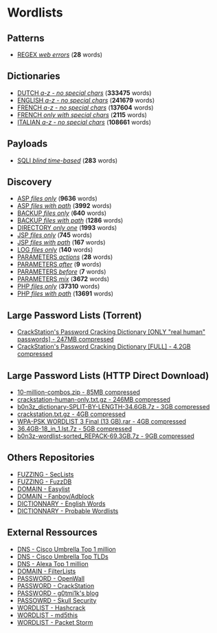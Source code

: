 # Wordlists


## Patterns

 * [REGEX *web errors*](./patterns/regex_web_errors.csv) (**28** words)

## Dictionaries

 * [DUTCH *a-z - no special chars*](./dictionaries/dutch_a-z_-_no_special_chars.txt) (**333475** words)
 * [ENGLISH *a-z - no special chars*](./dictionaries/english_a-z_-_no_special_chars.txt) (**241679** words)
 * [FRENCH *a-z - no special chars*](./dictionaries/french_a-z_-_no_special_chars.txt) (**137604** words)
 * [FRENCH *only with special chars*](./dictionaries/french_only_with_special_chars.txt) (**2115** words)
 * [ITALIAN *a-z - no special chars*](./dictionaries/italian_a-z_-_no_special_chars.txt) (**108661** words)

## Payloads

 * [SQLI *blind time-based*](./payloads/sqli_blind_time-based.txt) (**283** words)

## Discovery

 * [ASP *files only*](./discovery/asp_files_only.txt) (**9636** words)
 * [ASP *files with path*](./discovery/asp_files_with_path.txt) (**3992** words)
 * [BACKUP *files only*](./discovery/backup_files_only.txt) (**640** words)
 * [BACKUP *files with path*](./discovery/backup_files_with_path.txt) (**1286** words)
 * [DIRECTORY *only one*](./discovery/directory_only_one.small.txt) (**1993** words)
 * [JSP *files only*](./discovery/jsp_files_only.txt) (**745** words)
 * [JSP *files with path*](./discovery/jsp_files_with_path.txt) (**167** words)
 * [LOG *files only*](./discovery/log_files_only.txt) (**140** words)
 * [PARAMETERS *actions*](./discovery/parameters_actions.txt) (**28** words)
 * [PARAMETERS *after*](./discovery/parameters_after.txt) (**9** words)
 * [PARAMETERS *before*](./discovery/parameters_before.txt) (**7** words)
 * [PARAMETERS *mix*](./discovery/parameters_mix.txt) (**3672** words)
 * [PHP *files only*](./discovery/php_files_only.txt) (**37310** words)
 * [PHP *files with path*](./discovery/php_files_with_path.txt) (**13691** words)


## Large Password Lists (Torrent)
 * [CrackStation's Password Cracking Dictionary [ONLY "real human" passwords] - 247MB compressed](https://crackstation.net/downloads/crackstation-human-only.txt.gz.torrent)
 * [CrackStation's Password Cracking Dictionary [FULL] - 4.2GB compressed](https://crackstation.net/downloads/crackstation.txt.gz.torrent)

## Large Password Lists (HTTP Direct Download)

 * [10-million-combos.zip - 85MB compressed](http://download.g0tmi1k.com/wordlists/large/10-million-combos.zip)
 * [crackstation-human-only.txt.gz - 246MB compressed](http://download.g0tmi1k.com/wordlists/large/crackstation-human-only.txt.gz)
 * [b0n3z_dictionary-SPLIT-BY-LENGTH-34.6GB.7z - 3GB compressed](http://download.g0tmi1k.com/wordlists/large/b0n3z_dictionary-SPLIT-BY-LENGTH-34.6GB.7z)
 * [crackstation.txt.gz - 4GB compressed](http://download.g0tmi1k.com/wordlists/large/crackstation.txt.gz)
 * [WPA-PSK WORDLIST 3 Final (13 GB).rar - 4GB compressed](http://download.g0tmi1k.com/wordlists/large/WPA-PSK%20WORDLIST%203%20Final%20%2813%20GB%29.rar)
 * [36.4GB-18_in_1.lst.7z - 5GB compressed](http://download.g0tmi1k.com/wordlists/large/36.4GB-18_in_1.lst.7z)
 * [b0n3z-wordlist-sorted_REPACK-69.3GB.7z - 9GB compressed](http://download.g0tmi1k.com/wordlists/large/b0n3z-wordlist-sorted_REPACK-69.3GB.7z)
 
 ## Others Repositories

 * [FUZZING - SecLists](https://github.com/danielmiessler/SecLists)
 * [FUZZING - FuzzDB](https://github.com/fuzzdb-project/fuzzdb/)
 * [DOMAIN - Easylist](https://github.com/easylist/easylist)
 * [DOMAIN - Fanboy/Adblock](https://github.com/ryanbr/fanboy-adblock)
 * [DICTIONNARY - English Words](https://github.com/dwyl/english-words)
 * [DICTIONNARY - Probable Wordlists](https://github.com/berzerk0/Probable-Wordlists)

## External Ressources

 * [DNS - Cisco Umbrella Top 1 million](http://s3-us-west-1.amazonaws.com/umbrella-static/top-1m.csv.zip)
 * [DNS - Cisco Umbrella Top TLDs](http://s3-us-west-1.amazonaws.com/umbrella-static/top-1m-TLD.csv.zip)
 * [DNS - Alexa Top 1 million](http://s3.amazonaws.com/alexa-static/top-1m.csv.zip)
 * [DOMAIN - FilterLists](https://filterlists.com/)
 * [PASSWORD - OpenWall](http://www.openwall.com/wordlists/)
 * [PASSWORD - CrackStation](https://crackstation.net/buy-crackstation-wordlist-password-cracking-dictionary.htm)
 * [PASSWORD - g0tmi1k's blog](http://blog.g0tmi1k.com/2011/06/dictionaries-wordlists/)
 * [PASSOWRD - Skull Security](https://wiki.skullsecurity.org/Passwords)
 * [WORDLIST - Hashcrack](http://hashcrack.blogspot.ch/p/wordlist-downloads_29.html)
 * [WORDLIST - md5this](http://www.md5this.com/tools/wordlists.html)
 * [WORDLIST - Packet Storm](https://packetstormsecurity.com/Crackers/wordlists/)


